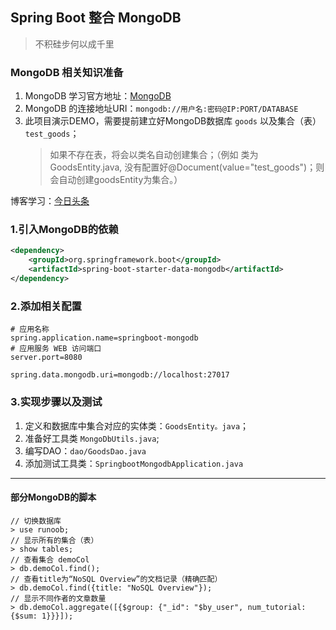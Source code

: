 
## Spring Boot 整合 MongoDB
> 不积硅步何以成千里

### MongoDB 相关知识准备
1. MongoDB 学习官方地址：[MongoDB](https://docs.mongodb.com/manual/tutorial/install-mongodb-on-windows-unattended/)
2. MongoDB 的连接地址URI：`mongodb://用户名:密码@IP:PORT/DATABASE`
3. 此项目演示DEMO，需要提前建立好MongoDB数据库 `goods` 以及集合（表） `test_goods`；
    > 如果不存在表，将会以类名自动创建集合；（例如 类为 GoodsEntity.java, 没有配置好@Document(value="test_goods")；则会自动创建goodsEntity为集合。）

博客学习：[今日头条](https://www.toutiao.com/a6657007220812677644/)
### 1.引入MongoDB的依赖
```xml
<dependency>
    <groupId>org.springframework.boot</groupId>
    <artifactId>spring-boot-starter-data-mongodb</artifactId>
</dependency>
```

### 2.添加相关配置
```properties
# 应用名称
spring.application.name=springboot-mongodb
# 应用服务 WEB 访问端口
server.port=8080

spring.data.mongodb.uri=mongodb://localhost:27017
```

### 3.实现步骤以及测试
1. 定义和数据库中集合对应的实体类：`GoodsEntity。java`；
2. 准备好工具类 `MongoDbUtils.java`;
3. 编写DAO：`dao/GoodsDao.java`
4. 添加测试工具类：`SpringbootMongodbApplication.java`

---

#### 部分MongoDB的脚本
```shell script
// 切换数据库
> use runoob;
// 显示所有的集合（表）
> show tables;
// 查看集合 demoCol
> db.demoCol.find();
// 查看title为“NoSQL Overview”的文档记录（精确匹配）
> db.demoCol.find({title: "NoSQL Overview"});
// 显示不同作者的文章数量
> db.demoCol.aggregate([{$group: {"_id": "$by_user", num_tutorial: {$sum: 1}}}]);

```
